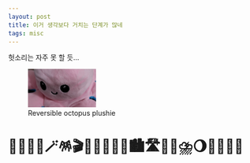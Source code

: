 ```yaml
---
layout: post
title: 이거 생각보다 거치는 단계가 많네
tags: misc
---
```


헛소리는 자주 못 할 듯...

<figure>
<img class="image" src="\assets\images\embedded\OctoStare.gif" alt="OctoStare" width="138">
<figcaption lang="en">Reversible octopus plushie</figcaption>
</figure>

# 🦄🪸🎡🪭🪄🪅🎬🌭🧁🍹🪺🌌🏙️🛣️🌆🫧⛈️🌖🌈🌀🩷🪷
